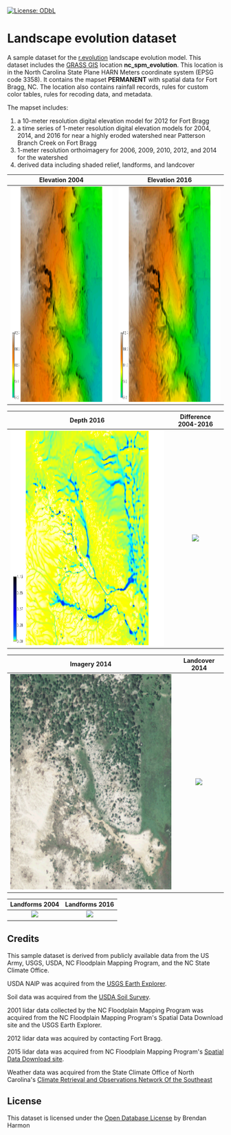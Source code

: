 [![License: ODbL](https://img.shields.io/badge/License-ODbL-brightgreen.svg)](https://opendatacommons.org/licenses/odbl/)

# Landscape evolution dataset
A sample dataset for the
[r.evolution](https://github.com/baharmon/landscape_evolution)
landscape evolution model.
This dataset includes
the [GRASS GIS](grass.osgeo.org) location **nc_spm_evolution**.
This location is in the North Carolina State Plane HARN Meters
coordinate system (EPSG code 3358).
It contains the mapset **PERMANENT**
with spatial data for Fort Bragg, NC.
The location also contains
rainfall records,
rules for custom color tables,
rules for recoding data,
and metadata.

The mapset includes:
1. a 10-meter resolution digital elevation model for 2012 for Fort Bragg
2. a time series of 1-meter resolution digital elevation models for 2004, 2014, and 2016
for near a highly eroded watershed near Patterson Branch Creek on Fort Bragg
3. 1-meter resolution orthoimagery for 2006, 2009, 2010, 2012, and 2014 for the watershed
4. derived data including shaded relief, landforms, and landcover

Elevation 2004 | Elevation 2016
:-------------------------:|:-------------------------:
<img src="images/elevation_2004.png" height="500"> | <img src="images/elevation_2016.png" height="500">

Depth 2016 | Difference 2004-2016
:-------------------------:|:-------------------------:
<img src="images/depth_2016.png" height="500"> | <img src="images/difference_2004_2016" height="500">

Imagery 2014 | Landcover 2014
:-------------------------:|:-------------------------:
<img src="images/naip_2014.png" height="500"> | <img src="images/landcover_2014" height="500">

Landforms 2004 | Landforms 2016
:-------------------------:|:-------------------------:
<img src="images/landforms_2004.png" height="500"> | <img src="images/landforms_2016" height="500">

## Credits
This sample dataset is derived from publicly available data from
the US Army, USGS, USDA, NC Floodplain
Mapping Program, and the NC State Climate Office.

USDA NAIP was acquired from the
[USGS Earth Explorer](https://earthexplorer.usgs.gov/).

Soil data was acquired from the
[USDA Soil Survey](http://websoilsurvey.sc.egov.usda.gov/).

2001 lidar data collected by the NC Floodplain Mapping Program
was acquired from the NC Floodplain Mapping Program's
Spatial Data Download site and the USGS Earth Explorer.

2012 lidar data was acquired by contacting Fort Bragg.

2015 lidar data was acquired from NC Floodplain Mapping Program's
[Spatial Data Download site](https://rmp.nc.gov/sdd/).

Weather data was acquired from the State Climate Office of North Carolina's
[Climate Retrieval and Observations Network Of the Southeast](http://climate.ncsu.edu/cronos)

## License
This dataset is licensed under the
[Open Database License](https://opendatacommons.org/licenses/odbl/)
by Brendan Harmon
